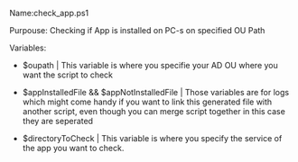 Name:check_app.ps1

Purpouse: Checking if App is installed on PC-s on specified OU Path

Variables:
- $oupath | This variable is where you specifie your AD OU where you want the script to check

- $appInstalledFile && $appNotInstalledFile | Those variables are for logs which might come handy if you want to link this generated file with another script, even though you can merge script together in this case they are seperated

- $directoryToCheck | This variable is where you specify the service of the app you want to check.